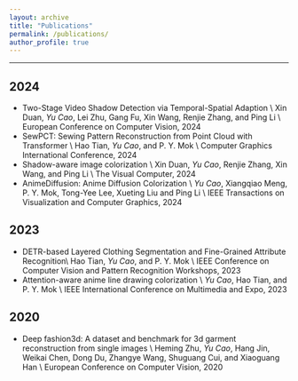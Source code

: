 ```yaml
---
layout: archive
title: "Publications"
permalink: /publications/
author_profile: true
---
```


---
## 2024
- Two-Stage Video Shadow Detection via Temporal-Spatial Adaption \\
Xin Duan, *Yu Cao*, Lei Zhu, Gang Fu, Xin Wang, Renjie Zhang, and Ping Li \\
European Conference on Computer Vision, 2024
- SewPCT: Sewing Pattern Reconstruction from Point Cloud with Transformer \\
Hao Tian, *Yu Cao*, and P. Y. Mok \\
Computer Graphics International Conference, 2024
- Shadow-aware image colorization \\
Xin Duan, *Yu Cao*, Renjie Zhang, Xin Wang, and Ping Li \\
The Visual Computer, 2024
- AnimeDiffusion: Anime Diffusion Colorization \\
*Yu Cao*, Xiangqiao Meng, P. Y. Mok, Tong-Yee Lee, Xueting Liu and Ping Li \\
IEEE Transactions on Visualization and Computer Graphics, 2024

## 2023
- DETR-based Layered Clothing Segmentation and Fine-Grained Attribute Recognition\\
Hao Tian, *Yu Cao*, and P. Y. Mok \\
IEEE Conference on Computer Vision and Pattern Recognition Workshops, 2023
- Attention-aware anime line drawing colorization \\
*Yu Cao*, Hao Tian, and P. Y. Mok \\
IEEE International Conference on Multimedia and Expo, 2023

## 2020
- Deep fashion3d: A dataset and benchmark for 3d garment reconstruction from single images \\
Heming Zhu, *Yu Cao*, Hang Jin, Weikai Chen, Dong Du, Zhangye Wang, Shuguang Cui, and Xiaoguang Han \\
European Conference on Computer Vision, 2020

